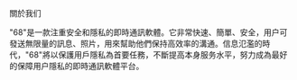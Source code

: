 關於我们

"68"是一款注重安全和隱私的即時通訊軟體。它非常快速、簡單、安全，用户可發送無限量的訊息、照片，用來幫助他們保持高效率的溝通。信息氾濫的時代，"68"將以保護用戶隱私為首要任務，不斷提高本身服务水平，努力成為最好的保障用户隱私的即時通訊軟體平台。